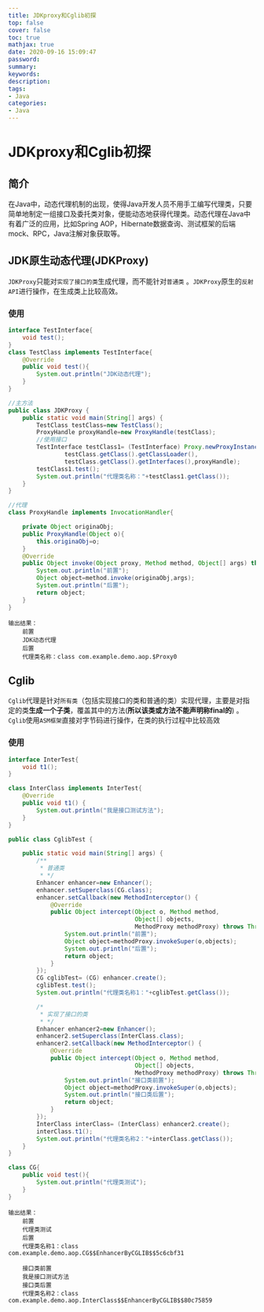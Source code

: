```yaml
---
title: JDKproxy和Cglib初探
top: false
cover: false
toc: true
mathjax: true
date: 2020-09-16 15:09:47
password:
summary:
keywords:
description:
tags:
- Java
categories:
- Java
---
```


# JDKproxy和Cglib初探



## 简介

在Java中，动态代理机制的出现，使得Java开发人员不用手工编写代理类，只要简单地制定一组接口及委托类对象，便能动态地获得代理类。动态代理在Java中有着广泛的应用，比如Spring AOP，Hibernate数据查询、测试框架的后端mock、RPC，Java注解对象获取等。

## JDK原生动态代理(JDKProxy)

`JDKProxy`只能对`实现了接口的类`生成代理，而不能针对`普通类` 。`JDKProxy`原生的`反射API`进行操作，在生成类上比较高效。

### 使用

[](http://xhh.dengzii.com/blog/20200729000830.png)

```java
interface TestInterface{
    void test();
}
class TestClass implements TestInterface{
    @Override
    public void test(){
        System.out.println("JDK动态代理");
    }
}

//主方法
public class JDKProxy {
    public static void main(String[] args) {
        TestClass testClass=new TestClass();
        ProxyHandle proxyHandle=new ProxyHandle(testClass);
        //使用接口
        TestInterface testClass1= (TestInterface) Proxy.newProxyInstance(
                testClass.getClass().getClassLoader(),
                testClass.getClass().getInterfaces(),proxyHandle);
        testClass1.test();
        System.out.println("代理类名称："+testClass1.getClass());
    }
}

//代理
class ProxyHandle implements InvocationHandler{

    private Object originaObj;
    public ProxyHandle(Object o){
        this.originaObj=o;
    }
    @Override
    public Object invoke(Object proxy, Method method, Object[] args) throws Throwable {
        System.out.println("前置");
        Object object=method.invoke(originaObj,args);
        System.out.println("后置");
        return object;
    }
}
```

```
输出结果：
	前置
    JDK动态代理
    后置
    代理类名称：class com.example.demo.aop.$Proxy0
```



## Cglib

`Cglib`代理是针对`所有类`（包括实现接口的类和普通的类）实现代理，主要是对指定的类**生成一个子类**，覆盖其中的方法(**所以该类或方法不能声明称final的**) 。`Cglib`使用`ASM框架`直接对字节码进行操作，在类的执行过程中比较高效

### 使用

[](http://xhh.dengzii.com/blog/20200729001250.png)

```java
interface InterTest{
    void t1();
}

class InterClass implements InterTest{
    @Override
    public void t1() {
        System.out.println("我是接口测试方法");
    }
}

public class CglibTest {

    public static void main(String[] args) {
        /**
         * 普通类
         * */
        Enhancer enhancer=new Enhancer();
        enhancer.setSuperclass(CG.class);
        enhancer.setCallback(new MethodInterceptor() {
            @Override
            public Object intercept(Object o, Method method,
                                    Object[] objects,
                                    MethodProxy methodProxy) throws Throwable {
                System.out.println("前置");
                Object object=methodProxy.invokeSuper(o,objects);
                System.out.println("后置");
                return object;
            }
        });
        CG cglibTest= (CG) enhancer.create();
        cglibTest.test();
        System.out.println("代理类名称1："+cglibTest.getClass());

        /*
         * 实现了接口的类
         * */
        Enhancer enhancer2=new Enhancer();
        enhancer2.setSuperclass(InterClass.class);
        enhancer2.setCallback(new MethodInterceptor() {
            @Override
            public Object intercept(Object o, Method method,
                                    Object[] objects,
                                    MethodProxy methodProxy) throws Throwable {
                System.out.println("接口类前置");
                Object object=methodProxy.invokeSuper(o,objects);
                System.out.println("接口类后置");
                return object;
            }
        });
        InterClass interClass= (InterClass) enhancer2.create();
        interClass.t1();
        System.out.println("代理类名称2："+interClass.getClass());
    }
}

class CG{
    public void test(){
        System.out.println("代理类测试");
    }
}
```

```
输出结果：
	前置
    代理类测试
    后置
    代理类名称1：class com.example.demo.aop.CG$$EnhancerByCGLIB$$5c6cbf31
    
    接口类前置
    我是接口测试方法
    接口类后置
    代理类名称2：class com.example.demo.aop.InterClass$$EnhancerByCGLIB$$80c75859

```